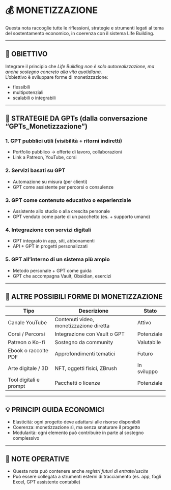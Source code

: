 # 💰 MONETIZZAZIONE

Questa nota raccoglie tutte le riflessioni, strategie e strumenti legati al tema del sostentamento economico, in coerenza con il sistema Life Building.

---

## 🎯 OBIETTIVO

Integrare il principio che *Life Building non è solo autorealizzazione, ma anche sostegno concreto alla vita quotidiana*.  
L’obiettivo è sviluppare forme di monetizzazione:
- flessibili
- multipotenziali
- scalabili o integrabili

---

## 🧩 STRATEGIE DA GPTs (dalla conversazione “GPTs_Monetizzazione”)

### 1. GPT pubblici utili (visibilità + ritorni indiretti)
- Portfolio pubblico → offerte di lavoro, collaborazioni
- Link a Patreon, YouTube, corsi

### 2. Servizi basati su GPT
- Automazione su misura (per clienti)
- GPT come assistente per percorsi o consulenze

### 3. GPT come contenuto educativo o esperienziale
- Assistente allo studio o alla crescita personale
- GPT venduto come parte di un pacchetto (es. + supporto umano)

### 4. Integrazione con servizi digitali
- GPT integrato in app, siti, abbonamenti
- API + GPT in progetti personalizzati

### 5. GPT all’interno di un sistema più ampio
- Metodo personale + GPT come guida
- GPT che accompagna Vault, Obsidian, esercizi

---

## 📌 ALTRE POSSIBILI FORME DI MONETIZZAZIONE

| Tipo                      | Descrizione                                  | Stato   |
|---------------------------|----------------------------------------------|---------|
| Canale YouTube            | Contenuti video, monetizzazione diretta      | Attivo  |
| Corsi / Percorsi          | Integrazione con Vault o GPT                 | Potenziale |
| Patreon o Ko-fi           | Sostegno da community                        | Valutabile |
| Ebook o raccolte PDF      | Approfondimenti tematici                     | Futuro  |
| Arte digitale / 3D        | NFT, oggetti fisici, ZBrush                  | In sviluppo |
| Tool digitali e prompt    | Pacchetti o licenze                          | Potenziale |

---

## 💡 PRINCIPI GUIDA ECONOMICI

- Elasticità: ogni progetto deve adattarsi alle risorse disponibili
- Coerenza: monetizzazione sì, ma senza snaturare il progetto
- Modularità: ogni elemento può contribuire in parte al sostegno complessivo

---

## 📎 NOTE OPERATIVE

- Questa nota può contenere anche *registri futuri di entrate/uscite*
- Può essere collegata a strumenti esterni di tracciamento (es. app, fogli Excel, GPT assistente contabile)

